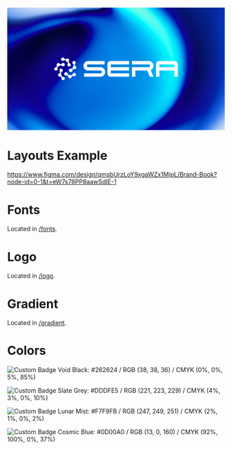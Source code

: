 ![SERA](logo.webp)

# Layouts Example

https://www.figma.com/design/qmsbUrzLoY9xgaWZx1MjpL/Brand-Book?node-id=0-1&t=eW7s78PP8aawSdIE-1

# Fonts

Located in [/fonts](fonts/).

# Logo

Located in [/logo](logo/).

# Gradient

Located in [/gradient](gradient/).

# Colors

![Custom Badge](https://img.shields.io/badge/Custom-Color-262624)
Void Black: #262624 / RGB (38, 38, 36) / CMYK (0%, 0%, 5%, 85%)

![Custom Badge](https://img.shields.io/badge/Custom-Color-DDDFE5)
Slate Grey: #DDDFE5 / RGB (221, 223, 229) / CMYK (4%, 3%, 0%, 10%)

![Custom Badge](https://img.shields.io/badge/Custom-Color-F7F9FB)
Lunar Mist: #F7F9FB / RGB (247, 249, 251) / CMYK (2%, 1%, 0%, 2%)

![Custom Badge](https://img.shields.io/badge/Custom-Color-0D00A0)
Cosmic Blue: #0D00A0 / RGB (13, 0, 160) / CMYK (92%, 100%, 0%, 37%)
